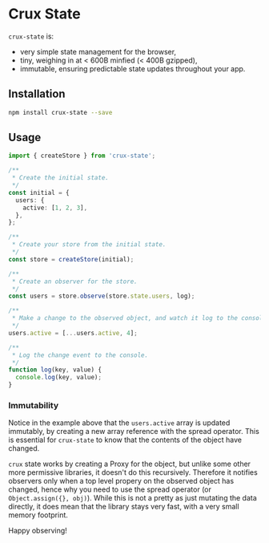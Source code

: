 # Crux State

`crux-state` is:

- very simple state management for the browser,
- tiny, weighing in at < 600B minfied (< 400B gzipped),
- immutable, ensuring predictable state updates throughout your app.

## Installation

```bash
npm install crux-state --save
```

## Usage

```ts
import { createStore } from 'crux-state';

/**
 * Create the initial state.
 */
const initial = {
  users: {
    active: [1, 2, 3],
  },
};

/**
 * Create your store from the initial state.
 */
const store = createStore(initial);

/**
 * Create an observer for the store.
 */
const users = store.observe(store.state.users, log);

/**
 * Make a change to the observed object, and watch it log to the console.
 */
users.active = [...users.active, 4];

/**
 * Log the change event to the console.
 */
function log(key, value) {
  console.log(key, value);
}
```

### Immutability

Notice in the example above that the `users.active` array is updated immutably, by creating a new array reference with the spread operator. This is essential for `crux-state` to know that the contents of the object have changed.

`crux` state works by creating a Proxy for the object, but unlike some other more permissive libraries, it doesn't do this recursively. Therefore it notifies observers only when a top level propery on the observed object has changed, hence why you need to use the spread operator (or `Object.assign({}, obj)`). While this is not a pretty as just mutating the data directly, it does mean that the library stays very fast, with a very small memory footprint.

Happy observing!
